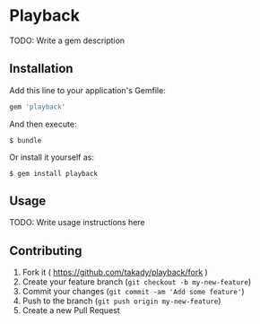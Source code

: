 # Playback

TODO: Write a gem description

## Installation

Add this line to your application's Gemfile:

```ruby
gem 'playback'
```

And then execute:

    $ bundle

Or install it yourself as:

    $ gem install playback

## Usage

TODO: Write usage instructions here

## Contributing

1. Fork it ( https://github.com/takady/playback/fork )
2. Create your feature branch (`git checkout -b my-new-feature`)
3. Commit your changes (`git commit -am 'Add some feature'`)
4. Push to the branch (`git push origin my-new-feature`)
5. Create a new Pull Request
